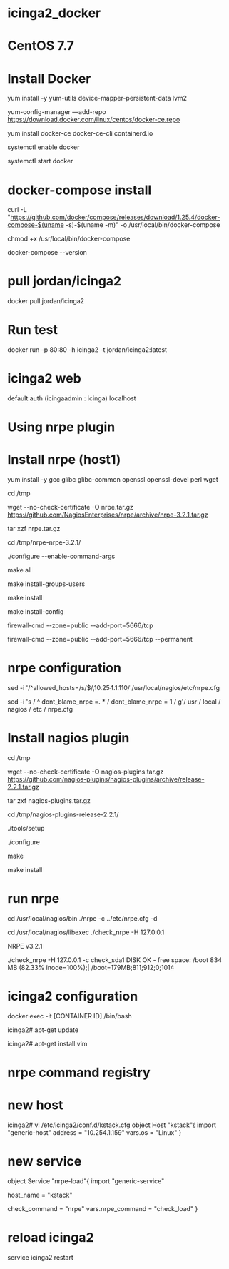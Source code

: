 # icinga2_docker

# CentOS 7.7

# Install Docker

yum install -y yum-utils device-mapper-persistent-data lvm2

yum-config-manager —add-repo https://download.docker.com/linux/centos/docker-ce.repo

yum install docker-ce docker-ce-cli containerd.io

systemctl enable docker

systemctl start docker

# docker-compose install

curl -L "https://github.com/docker/compose/releases/download/1.25.4/docker-compose-$(uname -s)-$(uname -m)" -o /usr/local/bin/docker-compose

chmod +x /usr/local/bin/docker-compose

docker-compose --version

# pull jordan/icinga2

docker pull jordan/icinga2

# Run test

docker run -p 80:80 -h icinga2 -t jordan/icinga2:latest


# icinga2 web
default auth (icingaadmin : icinga)
localhost

# Using nrpe plugin

# Install nrpe (host1)

yum install -y gcc glibc glibc-common openssl openssl-devel perl wget

cd /tmp

wget --no-check-certificate -O nrpe.tar.gz https://github.com/NagiosEnterprises/nrpe/archive/nrpe-3.2.1.tar.gz

tar xzf nrpe.tar.gz

cd /tmp/nrpe-nrpe-3.2.1/

./configure --enable-command-args

make all

make install-groups-users

make install

make install-config

firewall-cmd --zone=public --add-port=5666/tcp

firewall-cmd --zone=public --add-port=5666/tcp --permanent

# nrpe configuration

sed -i '/^allowed_hosts=/s/$/,10.254.1.110/'/usr/local/nagios/etc/nrpe.cfg 

sed -i 's / ^ dont_blame_nrpe =. * / dont_blame_nrpe = 1 / g'/ usr / local / nagios / etc / nrpe.cfg

# Install nagios plugin 

cd /tmp

wget --no-check-certificate -O nagios-plugins.tar.gz https://github.com/nagios-plugins/nagios-plugins/archive/release-2.2.1.tar.gz

tar zxf nagios-plugins.tar.gz

cd /tmp/nagios-plugins-release-2.2.1/

./tools/setup

./configure

make

make install

# run nrpe
cd /usr/local/nagios/bin
./nrpe -c ../etc/nrpe.cfg -d

cd /usr/local/nagios/libexec
 ./check_nrpe -H 127.0.0.1
 
NRPE v3.2.1

./check_nrpe -H 127.0.0.1 -c check_sda1
DISK OK - free space: /boot 834 MB (82.33% inode=100%);| /boot=179MB;811;912;0;1014


# icinga2 configuration

docker exec -it  [CONTAINER ID] /bin/bash

icinga2# apt-get update

icinga2# apt-get install vim

# nrpe command registry

# new host
icinga2# vi /etc/icinga2/conf.d/kstack.cfg
object Host  "kstack"{
  import "generic-host"
  address = "10.254.1.159"
  vars.os = "Linux"
}

# new service
object Service "nrpe-load"{
  import "generic-service"
  
  host_name = "kstack"
  
  check_command = "nrpe"
  vars.nrpe_command = "check_load"
}

# reload icinga2

service icinga2 restart



